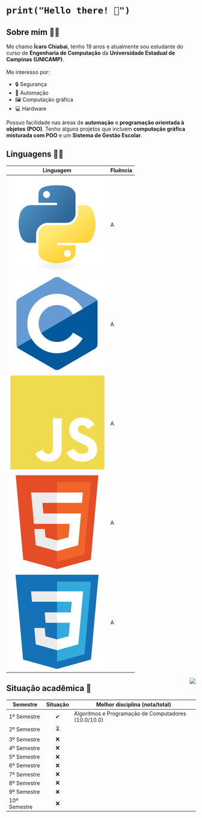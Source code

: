# `print("Hello there! 👋")`

## Sobre mim 👨‍🔧
Me chamo **Ícaro Chiabai**, tenho 19 anos e atualmente sou estudante do curso de **Engenharia de Computação** da **Universidade Estadual de Campinas (UNICAMP)**. <br> <br>
Me interesso por:
* 🔒 Segurança
* 🤖 Automação
* 🖼 Computação gráfica
* 💻 Hardware

Possuo facilidade nas áreas de **automação** e **programação orientada à objetos (POO)**. Tenho alguns projetos que incluem **computação gráfica misturada com POO** e um **Sistema de Gestão Escolar**.

## Linguagens 👨‍💻
 Linguagem | Fluência
 --------- | --------
 ![Teste](https://raw.githubusercontent.com/devicons/devicon/master/icons/python/python-original.svg)| A | teste
 ![Teste](https://github.com/devicons/devicon/blob/master/icons/c/c-original.svg)| A
 ![Teste](https://raw.githubusercontent.com/devicons/devicon/master/icons/javascript/javascript-plain.svg)| A
 ![Teste](https://raw.githubusercontent.com/devicons/devicon/master/icons/html5/html5-original.svg)| A
 ![Teste](https://raw.githubusercontent.com/devicons/devicon/master/icons/css3/css3-original.svg)| A

<div>
  <img align="right" src="https://media.tenor.com/images/6859e140b3e9232d4faae8ea88825a96/tenor.gif">
</div>
 
## Situação acadêmica 🧾
Semestre   | Situação | Melhor disciplina (nota/total)
---------  | :--------: | ------------------------
1º Semestre  |   ✔    | Algoritmos e Programação de Computadores (10.0/10.0)
2º Semestre  |   ⏳   |
3º Semestre  |   ❌   |
4º Semestre  |   ❌   |
5º Semestre  |   ❌   |
6º Semestre  |   ❌   |
7º Semestre  |   ❌   |
8º Semestre  |   ❌   |
9º Semestre  |   ❌   |
10º Semestre |   ❌   |
